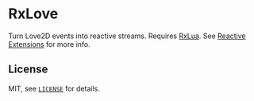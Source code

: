 RxLove
===

Turn Love2D events into reactive streams. Requires [RxLua](https://github.com/bjornbytes/RxLua).
See [Reactive Extensions](http://reactivex.io) for more info.

License
---

MIT, see [`LICENSE`](LICENSE) for details.
